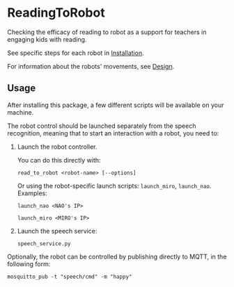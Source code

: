 # ReadingToRobot

Checking the efficacy of reading to robot as a support for teachers in engaging kids with reading.

See specific steps for each robot in [Installation](./doc/installation.md).

For information about the robots' movements, see [Design](./doc/design.md).

## Usage

After installing this package, a few different scripts will be available on your machine.

The robot control should be launched separately from the speech recognition, meaning that to start
an interaction with a robot, you need to:

1. Launch the robot controller.

   You can do this directly with:

   ```
   read_to_robot <robot-name> [--options]
   ```

   Or using the robot-specific launch scripts: `launch_miro`, `launch_nao`.
   Examples:

   ```
   launch_nao <NAO's IP>
   ```

   ```
   launch_miro <MIRO's IP>
   ```

2. Launch the speech service:
   ```
   speech_service.py
   ```

Optionally, the robot can be controlled by publishing directly to MQTT, in the following form:

```
mosquitto_pub -t "speech/cmd" -m "happy"
```
